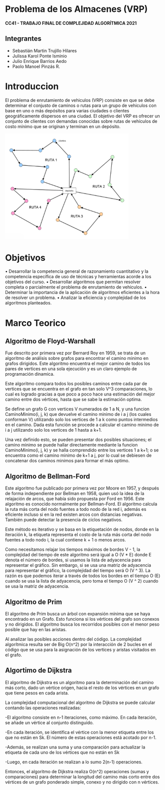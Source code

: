 # Problema de los Almacenes (VRP)
#### CC41 - TRABAJO FINAL DE COMPLEJIDAD ALGORÍTMICA 2021

## Integrantes
- Sebastián Martin Trujillo Hilares
- Julissa Karol Ponte Isminio
- Julio Enrique Barrios Aedo
- Paolo Manoel Pinzás R.

# Introduccion
El problema de enrutamiento de vehiculos (VRP) consiste en que se debe determinar el conjusto de caminos o rutas para un grupo de vehiculos con base en uno o más depósitos para varias ciudades o clientes geográficamente dispersos en una ciudad. El objetivo del VRP es ofrecer un conjunto de clientes con demandas conocidas sobre rutas de vehículos de costo mínimo que se originan y terminan en un depósito.

<img src="https://github.com/JPonte09/cc41_tf_201913771_201912137_201910787_201914877_20181B702/blob/main/images/vrp_imagen.png" width="400">

# Objetivos
• Desarrollar la competencia general de razonamiento cuantitativo y la competencia específica de uso de técnicas y herramientas acorde a los objetivos del curso.
• Desarrollar algoritmos que permitan resolver completa o parcialmente el problema de enrutamiento de vehiculos.
• Determinar la importancia de la aplicación de algoritmos eficientes a la hora de resolver un problema.
• Analizar la eficiencia y complejidad de los algoritmos planteados.

# Marco Teorico
## Algoritmo de Floyd-Warshall
Fue descrito por primera vez por Bernard Roy en 1959, se trata de un algoritmo de análisis sobre grafos para encontrar el camino minimo en grafos dirigidos. Este algoritmo encuentra el mejor camino de todos los pares de vertices en una sola ejecución y es un claro ejemplo de programación dinamica.

Este algoritmo compara todos los posibles caminos entre cada par de vertices que se encuentra en el grafo en tan solo V^3 comparaciones, lo cual es logrado gracias a que poco a poco hace una estimación del mejor camino entre dos vértices, hasta que se sabe la estimación optima.

Se define un grafo G con vertices V numerados de 1 a N, y una funcion CaminoMinimo(i, j, k) que devuelve el camino minimo de i a j (los cuales conforman V) utilizando solo los vertices de 1 a k como puntos intermedios en el camino. Dada esta función se procede a calcular el camino minimo de i a j utilizando solo los vertices de 1 hasta a k+1.

Una vez definido esto, se pueden presentar dos posibles situaciones; el camino minimo se puede hallar directamente mediante la funcion CaminoMinimo(i, j, k) y se halla comprendido entre los vertices 1 a k+1; o se encuentra como el camino minimo de k+1 a j, por lo cual se debiesen de concatenar dos caminos minimos para formar el más optimo.

## Algoritmo de Bellman-Ford
Este algoritmo fue publicado por primera vez por Moore en 1957, y después de forma independiente por Bellman en 1958, quien usó la idea de la relajación de arcos, que había sido propuesta por Ford en 1956. Este algoritmo es conocido normalmente por Bellman-Ford. El algoritmo calcula la ruta más corta del nodo fuentes a todo nodo de la red i, además es eficiente incluso si en la red existen arcos con distancias negativas. También puede detectar la presencia de ciclos negativos.

Este método es iterativo y se basa en la etiquetación de nodos, donde en la iteración k, la etiqueta representa el costo de la ruta más corta del nodo fuentes a todo nodo i, la cual contiene k + 1 o menos arcos.

Como necesitamos relajar los tiempos máximos de bordes V - 1, la complejidad del tiempo de este algoritmo será igual a O (V * E) donde E denota el número de bordes, si usamos la lista de adyacencia para representar el gráfico. Sin embargo, si se usa una matriz de adyacencia para representar el gráfico, la complejidad del tiempo será O (V ^ 3). La razón es que podemos iterar a través de todos los bordes en el tiempo O (E) cuando se usa la lista de adyacencia, pero toma el tiempo O (V ^ 2) cuando se usa la matriz de adyacencia.

## Algoritmo de Prim
El algoritmo de Prim busca un árbol con expansión mínima que se haya encontrado en un Grafo. Esto funciona si los vértices del grafo son conexos y no dirigidos. El algoritmo busca los recorridos posibles con el menor peso posible que hay en las aristas.

Al analizar las posibles acciones dentro del código. La complejidad algorítmica resulta ser de Big O(n^2) por la interacción de 2 bucles en el código que se usa para la asignación de los vertices y aristas visitados en el grafo.

## Algortimo de Dijkstra
El algoritmo de Dijkstra es un algoritmo para la determinación del camino más corto, dado un vértice origen, hacia el resto de los vértices en un grafo que tiene pesos en cada arista.

La complejidad computacional del algoritmo de Dijkstra se puede calcular contando las operaciones realizadas:

-El algoritmo consiste en n-1 iteraciones, como máximo. En cada iteración, se añade un vértice al conjunto distinguido.

-En cada iteración, se identifica el vértice con la menor etiqueta entre los que no están en Sk. El número de estas operaciones está acotado por n-1.

-Además, se realizan una suma y una comparación para actualizar la etiqueta de cada uno de los vértices que no están en Sk

-Luego, en cada iteración se realizan a lo sumo 2(n-1) operaciones.

Entonces, el algoritmo de Dijkstra realiza O(n^2) operaciones (sumas y comparaciones) para determinar la longitud del camino más corto entre dos vértices de un grafo ponderado simple, conexo y no dirigido con n vértices.
